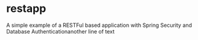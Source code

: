 restapp
=======

A simple example of a RESTFul based application with Spring Security and Database Authenticationanother line of text
